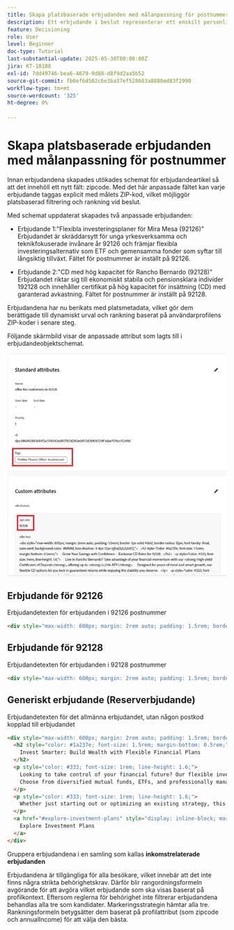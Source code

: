 ```yaml
---
title: Skapa platsbaserade erbjudanden med målanpassning för postnummer
description: Ett erbjudande i beslut representerar ett enskilt personligt innehåll, till exempel ett meddelande, en bild, en befordran eller en rekommendation, som kan levereras till en användare baserat på definierade regler och villkor.
feature: Decisioning
role: User
level: Beginner
doc-type: Tutorial
last-substantial-update: 2025-05-30T00:00:00Z
jira: KT-18188
exl-id: 7dd49746-bea6-4679-9d88-d8f9d2aa5b52
source-git-commit: fb0ef6d502c6e3ba37ef528683a8888ed83f2990
workflow-type: tm+mt
source-wordcount: '325'
ht-degree: 0%

---
```


# Skapa platsbaserade erbjudanden med målanpassning för postnummer

Innan erbjudandena skapades utökades schemat för erbjudandeartikel så att det innehöll ett nytt fält: zipcode. Med det här anpassade fältet kan varje erbjudande taggas explicit med målets ZIP-kod, vilket möjliggör platsbaserad filtrering och rankning vid beslut.

Med schemat uppdaterat skapades två anpassade erbjudanden:

* Erbjudande 1:&quot;Flexibla investeringsplaner för Mira Mesa (92126)&quot;
Erbjudandet är skräddarsytt för unga yrkesverksamma och teknikfokuserade invånare år 92126 och främjar flexibla investeringsalternativ som ETF och gemensamma fonder som syftar till långsiktig tillväxt. Fältet för postnummer är inställt på 92126.

* Erbjudande 2:&quot;CD med hög kapacitet för Rancho Bernardo (92128)&quot;
Erbjudandet riktar sig till ekonomiskt stabila och pensionsklara individer 192128 och innehåller certifikat på hög kapacitet för insättning (CD) med garanterad avkastning. Fältet för postnummer är inställt på 92128.

Erbjudandena har nu berikats med platsmetadata, vilket gör dem berättigade till dynamiskt urval och rankning baserat på användarprofilens ZIP-koder i senare steg.

Följande skärmbild visar de anpassade attribut som lagts till i erbjudandeobjektschemat.

![offers-meta-data](assets/offers-meta-data.png)


## Erbjudande för 92126

Erbjudandetexten för erbjudanden i 92126 postnummer

```html
<div style="max-width: 600px; margin: 2rem auto; padding: 1.5rem; border: 1px solid #ddd; border-radius: 12px; font-family: Arial, sans-serif; background-color: #f9f9f9; box-shadow: 0 4px 12px rgba(0,0,0,0.05);">   <h2 style="color: #1a237e; font-size: 1.5rem; margin-bottom: 0.5rem;">     Boost Your Financial Game with Smart Investment Options   </h2>   <p style="color: #333; font-size: 1rem; line-height: 1.6;">     In Mira Mesa (92126), ambition meets opportunity. Whether you're building wealth or just getting started, our     <strong>diversified investment plans</strong> — including <strong>tech-focused ETFs</strong> and     <strong>flexible mutual funds</strong> — are designed to grow with your goals.   </p>   <p style="color: #333; font-size: 1rem; line-height: 1.6;">     Enjoy expert guidance, low fees, and strategies built for busy professionals who want more from their money — without the hassle.   </p>   <a href="#start-investing" style="display: inline-block; margin-top: 1rem; background-color: #1a73e8; color: white; padding: 0.75rem 1.25rem; border-radius: 8px; text-decoration: none; font-weight: bold;">     Start Investing Smarter   </a> </div>
```


## Erbjudande för 92128

Erbjudandetexten för erbjudanden i 92128 postnummer

```html
<div style="max-width: 600px; margin: 2rem auto; padding: 1.5rem; border: 1px solid #ddd; border-radius: 12px; font-family: Arial, sans-serif; background-color: #fdfdfd; box-shadow: 0 4px 12px rgba(0,0,0,0.05);">   <h2 style="color: #1a237e; font-size: 1.5rem; margin-bottom: 0.5rem;">     Grow Your Savings with Confidence – Exclusive CD Rates for 92128   </h2>   <p style="color: #333; font-size: 1rem; line-height: 1.6;">     Live in Rancho Bernardo? Take advantage of your financial momentum with our <strong>high-yield Certificates of Deposit</strong>, offering up to <strong>5.25% APY</strong>.     Designed for peace of mind and smart growth, our flexible CD options let you lock in guaranteed returns while enjoying the stability you deserve.   </p>   <p style="color: #333; font-size: 1rem; line-height: 1.6;">     Whether you're planning retirement or simply securing your future, this offer is tailored for residents like you.   </p>   <a href="#explore-cd-options" style="display: inline-block; margin-top: 1rem; background-color: #1a73e8; color: white; padding: 0.75rem 1.25rem; border-radius: 8px; text-decoration: none; font-weight: bold;">     Explore CD Options   </a> </div>
```

## Generiskt erbjudande (Reserverbjudande)

Erbjudandetexten för det allmänna erbjudandet, utan någon postkod kopplad till erbjudandet

```html
<div style="max-width: 600px; margin: 2rem auto; padding: 1.5rem; border: 1px solid #ddd; border-radius: 12px; font-family: Arial, sans-serif; background-color: #ffffff; box-shadow: 0 4px 12px rgba(0,0,0,0.05);">
  <h2 style="color: #1a237e; font-size: 1.5rem; margin-bottom: 0.5rem;">
    Invest Smarter: Build Wealth with Flexible Financial Plans
  </h2>
  <p style="color: #333; font-size: 1rem; line-height: 1.6;">
    Looking to take control of your financial future? Our flexible investment solutions are designed to meet a wide range of goals — from growing savings to planning for retirement.
    Choose from diversified mutual funds, ETFs, and professionally managed portfolios, all with expert guidance and minimal hassle.
  </p>
  <p style="color: #333; font-size: 1rem; line-height: 1.6;">
    Whether just starting out or optimizing an existing strategy, this offer provides the tools to invest with confidence — no matter where you live.
  </p>
  <a href="#explore-investment-plans" style="display: inline-block; margin-top: 1rem; background-color: #1a73e8; color: white; padding: 0.75rem 1.25rem; border-radius: 8px; text-decoration: none; font-weight: bold;">
    Explore Investment Plans
  </a>
</div>
```

Gruppera erbjudandena i en samling som kallas **inkomstrelaterade erbjudanden**

Erbjudandena är tillgängliga för alla besökare, vilket innebär att det inte finns några strikta behörighetskrav. Därför blir rangordningsformeln avgörande för att avgöra vilket erbjudande som ska visas baserat på profilkontext.
Eftersom reglerna för behörighet inte filtrerar erbjudandena behandlas alla tre som kandidater.
Markeringsstrategin hämtar alla tre.
Rankningsformeln betygsätter dem baserat på profilattribut (som zipcode och annualIncome) för att välja den bästa.
